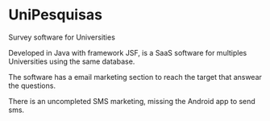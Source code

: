 # UniPesquisas
Survey software for Universities

Developed in Java with framework JSF, is a SaaS software for multiples Universities using the same database.

The software has a email marketing section to reach the target that answear the questions.

There is an uncompleted SMS marketing, missing the Android app to send sms.


